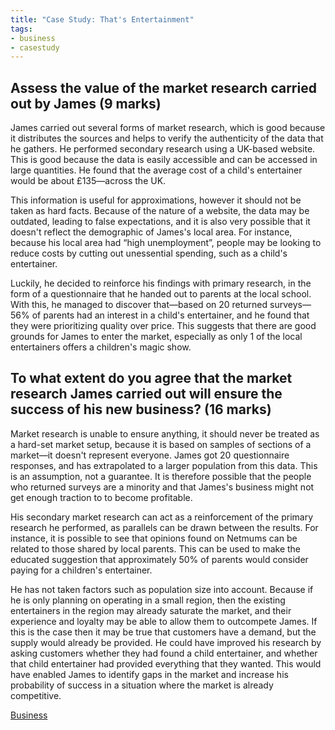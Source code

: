 ```yaml
---
title: "Case Study: That's Entertainment"
tags:
- business
- casestudy
---
```



## Assess the value of the market research carried out by James (9 marks)

James carried out several forms of market research, which is good because it distributes the sources and helps to verify the authenticity of the data that he gathers. He performed secondary research using a UK-based website. This is good because the data is easily accessible and can be accessed in large quantities. He found that the average cost of a child's entertainer would be about £135—across the UK.

This information is useful for approximations, however it should not be taken as hard facts. Because of the nature of a website, the data may be outdated, leading to false expectations, and it is also very possible that it doesn't reflect the demographic of James's local area. For instance, because his local area had “high unemployment”, people may be looking to reduce costs by cutting out unessential spending, such as a child's entertainer.

Luckily, he decided to reinforce his findings with primary research, in the form of a questionnaire that he handed out to parents at the local school. With this, he managed to discover that—based on 20 returned surveys—56% of parents had an interest in a child's entertainer, and he found that they were prioritizing quality over price. This suggests that there are good grounds for James to enter the market, especially as only 1 of the local entertainers offers a children's magic show.


## To what extent do you agree that the market research James carried out will ensure the success of his new business? (16 marks)

Market research is unable to ensure anything, it should never be treated as a hard-set market setup, because it is based on samples of sections of a market—it doesn't represent everyone. James got 20 questionnaire responses, and has extrapolated to a larger population from this data. This is an assumption, not a guarantee. It is therefore possible that the people who returned surveys are a minority and that James's business might not get enough traction to to become profitable.

His secondary market research can act as a reinforcement of the primary research he performed, as parallels can be drawn between the results. For instance, it is possible to see that opinions found on Netmums can be related to those shared by local parents. This can be used to make the educated suggestion that approximately 50% of parents would consider paying for a children's entertainer.

He has not taken factors such as population size into account. Because if he is only planning on operating in a small region, then the existing entertainers in the region may already saturate the market, and their experience and loyalty may be able to allow them to outcompete James. If this is the case then it may be true that customers have a demand, but the supply would already be provided. He could have improved his research by asking customers whether they had found a child entertainer, and whether that child entertainer had provided everything that they wanted. This would have enabled James to identify gaps in the market and increase his probability of success in a situation where the market is already competitive. 

[Business](/Business)